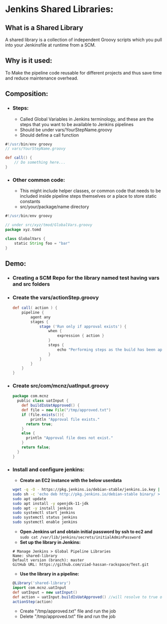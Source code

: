 # Jenkins Shared Libraries:
## What is a Shared Library
A shared library is a collection of independent Groovy scripts which you pull into your Jenkinsfile at runtime from a SCM.

## Why is it used:
To Make the pipeline code reusable for different projects and thus save time and reduce maintenance overhead.

## Composition:
- ### Steps:
  - Called Global Variables in Jenkins terminology, and these are the steps that you want to be available to Jenkins pipelines 
  - Should be under vars/YourStepName.groovy
  - Should define a call function 
```groovy
#!/usr/bin/env groovy
// vars/YourStepName.groovy

def call() {
    // Do something here...
}
```
- ### Other common code:
  - This might include helper classes, or common code that needs to be included inside pipeline steps themselves or a place to store static constants
  - src/your/package/name directory
```groovy
#!/usr/bin/env groovy

// under src/xyz/tmod/GlobalVars.groovy
package xyz.tomd

class GlobalVars {
    static String foo = "bar"
}
```

## Demo:
- ### Creating a SCM Repo for the library named test having vars and src folders
- ### Create the vars/actionStep.groovy
  ```groovy
  def call( action ) {
      pipeline {
          agent any
          stages {
              stage ('Run only if approval exists') {
                  when {
                      expression { action }
                  }
                  steps {
                      echo "Performing steps as the build has been approved!!!"
                  }
              }
          }
      }
  }
  ```
- ### Create src/com/mcnz/uatInput.groovy
  ```groovy
  package com.mcnz
    public class uatInput {
      def buildIsUatApproved() {
      def file = new File("/tmp/approved.txt")
      if (file.exists()){
          println "Approval file exists."
        return true;
      }
      else {
        println "Approval file does not exist."
      } 
      return false; 
    }
  }
  ```
- ### Install and configure jenkins:
  - **Create an EC2 instance with the below userdata**
  ```bash
  wget -q -O - https://pkg.jenkins.io/debian-stable/jenkins.io.key | sudo apt-key add -
  sudo sh -c 'echo deb http://pkg.jenkins.io/debian-stable binary/ > /etc/apt/sources.list.d/jenkins.list'
  sudo apt update
  sudo apt install -y openjdk-11-jdk
  sudo apt -y install jenkins
  sudo systemctl start jenkins
  sudo systemctl status jenkins
  sudo systemctl enable jenkins
  ```
  - **Open Jenkins url and obtain initial password by ssh to ec2 and** ```sudo cat /var/lib/jenkins/secrets/initialAdminPassword```
  - **Set up the library in Jenkins:**
  ```
  # Manage Jenkins > Global Pipeline Libraries
  Name: shared-library
  Default version (branch): master
  GitHub URL: https://github.com/ziad-hassan-rackspace/Test.git
  ```
  - **Use the library in a pipeline:**
  ```groovy
  @Library('shared-library')
  import com.mcnz.uatInput
  def uatInput = new uatInput()
  def action = uatInput.buildIsUatApproved() //will resolve to true or false
  actionStep(action)
  ```
  - Create "/tmp/approved.txt" file and run the job
  - Delete "/tmp/approved.txt" file and run the job